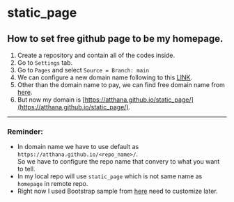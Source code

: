 # static_page
## How to set free github page to be my homepage.
1. Create a repository and contain all of the codes inside.
2. Go to `Settings` tab.
3. Go to `Pages` and select `Source = Branch: main`
4. We can configure a new domain name following to this [LINK](https://www.youtube.com/watch?v=mPGi1IHQxFM).
5. Other than the domain name to pay, we can find free domain name from [here](https://www.freenom.com/).
6. But now my domain is [https://atthana.github.io/static_page/](https://atthana.github.io/static_page/).
---
### Reminder: 
- In domain name we have to use default as `https://atthana.github.io/<repo_name>/`. <br>So we have to configure the repo name that convery to what you want to tell.
- In my local repo will use `static_page` which is not same name as `homepage` in remote repo.
- Right now I used Bootstrap sample from [here](https://startbootstrap.com/template/sb-admin) need to customize later.
